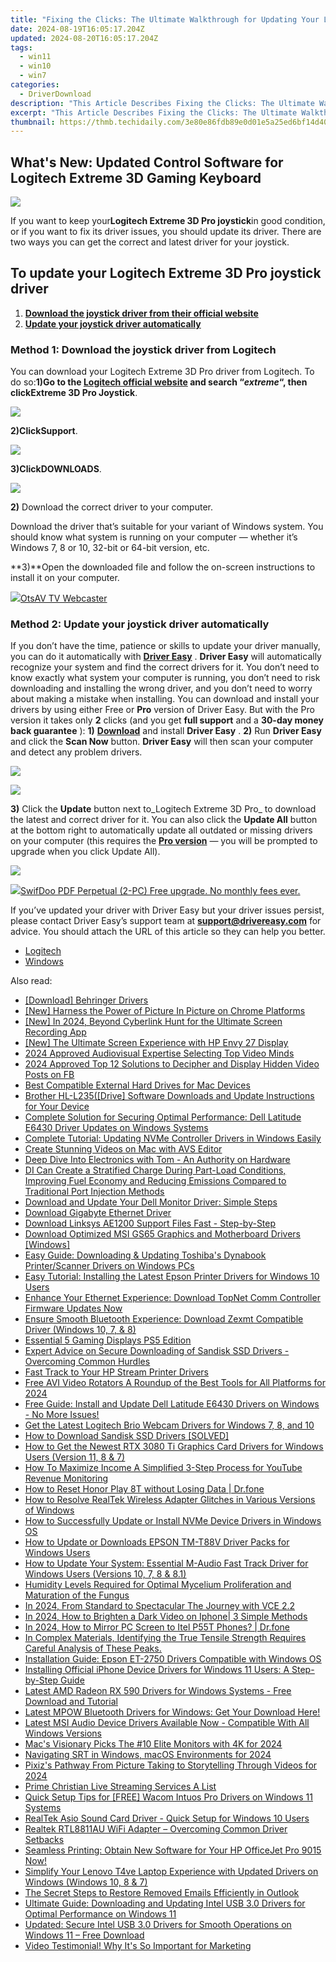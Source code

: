 ```yaml
---
title: "Fixing the Clicks: The Ultimate Walkthrough for Updating Your Logitech M310's Software"
date: 2024-08-19T16:05:17.204Z
updated: 2024-08-20T16:05:17.204Z
tags:
  - win11
  - win10
  - win7
categories:
  - DriverDownload
description: "This Article Describes Fixing the Clicks: The Ultimate Walkthrough for Updating Your Logitech M310's Software"
excerpt: "This Article Describes Fixing the Clicks: The Ultimate Walkthrough for Updating Your Logitech M310's Software"
thumbnail: https://thmb.techidaily.com/3e80e86fdb89e0d01e5a25ed6bf14d403b0478903fdc0c6822654e31324aff29.jpg
---
```


## What's New: Updated Control Software for Logitech Extreme 3D Gaming Keyboard

![](https://images.drivereasy.com/wp-content/uploads/2018/06/img_5b19f3abd2231-273x300.jpg)

If you want to keep your**Logitech Extreme 3D Pro joystick**in good condition, or if you want to fix its driver issues, you should update its driver. There are two ways you can get the correct and latest driver for your joystick.

## To update your Logitech Extreme 3D Pro joystick driver

1. [**Download the joystick driver from their official website**](https://tools.techidaily.com/drivereasy/download/)
2. [**Update your joystick driver automatically**](https://tools.techidaily.com/drivereasy/download/)

### Method 1: Download the joystick driver from Logitech

You can download your Logitech Extreme 3D Pro driver from Logitech. To do so:**1)**Go to the **[Logitech official website](https://www.logitech.com/)**  and search “_extreme_“, then click**Extreme 3D Pro Joystick**.

![](https://images.drivereasy.com/wp-content/uploads/2018/06/img_5b19f565e5c7e-1024x467.jpg)

**2)**Click**Support**.

![](https://images.drivereasy.com/wp-content/uploads/2018/06/img_5b19f77072494.jpg)

**3)**Click**DOWNLOADS**.

![](https://images.drivereasy.com/wp-content/uploads/2018/06/img_5b19f7e292f90.jpg)

**2)** Download the correct driver to your computer.

 Download the driver that’s suitable for your variant of Windows system. You should know what system is running on your computer — whether it’s Windows 7, 8 or 10, 32-bit or 64-bit version, etc.

**3)**Open the downloaded file and follow the on-screen instructions to install it on your computer.

<!-- affiliate ads begin -->
<a href="https://otszone.ots7.com/order/checkout.php?PRODS=4713324&QTY=1&AFFILIATE=108875&CART=1"><img src="https://green.ots7.com/screenshots/OtsAV/OtsAVTV1.90-300x188.jpg" border="0">OtsAV TV Webcaster</a>
<!-- affiliate ads end -->
### Method 2: Update your joystick driver automatically

If you don’t have the time, patience or skills to update your driver manually, you can do it automatically with [**Driver Easy**](https://tools.techidaily.com/drivereasy/download/) . **Driver Easy**  will automatically recognize your system and find the correct drivers for it. You don’t need to know exactly what system your computer is running, you don’t need to risk downloading and installing the wrong driver, and you don’t need to worry about making a mistake when installing.  You can download and install your drivers by using either Free or **Pro**  version of Driver Easy. But with the Pro version it takes only **2**  clicks (and you get **full support** and a **30-day money back guarantee** ): **1)** [**Download**](https://tools.techidaily.com/drivereasy/download/) and install **Driver Easy** . **2)** Run **Driver Easy** and click the **Scan Now** button. **Driver Easy**  will then scan your computer and detect any problem drivers.

![](https://images.drivereasy.com/wp-content/uploads/2018/05/img_5afabef87fbcd.jpg)

<!-- affiliate ads begin -->
<a href="https://secure.2checkout.com/order/checkout.php?PRODS=3727260&QTY=1&AFFILIATE=108875&CART=1"><img src="http://www.aiseesoft.com/avangate/30p/banner.jpg" border="0"></a>
<!-- affiliate ads end -->
**3)**  Click the **Update**  button next to_Logitech Extreme 3D Pro_ to download the latest and correct driver for it. You can also click the **Update All**  button at the bottom right to automatically update all outdated or missing drivers on your computer (this requires the **[Pro version](https://tools.techidaily.com/drivereasy/download/)**  — you will be prompted to upgrade when you click Update All).

![](https://images.drivereasy.com/wp-content/uploads/2018/06/img_5b19fba9de1c0.jpg)

<!-- affiliate ads begin -->
<a href="https://purchase.swifdoo.com/order/checkout.php?PRODS=38709260&QTY=1&AFFILIATE=108875&CART=1"><img src="https://secure.avangate.com/images/merchant/8b932759a5a04ddb34bf79e3f9072e4b/products/Product%20box%20white-1024x1024.png" border="0">SwifDoo PDF Perpetual (2-PC)  Free upgrade. No monthly fees ever. </a>
<!-- affiliate ads end -->
 If you’ve updated your driver with Driver Easy but your driver issues persist, please contact Driver Easy’s support team at **[support@drivereasy.com](https://tools.techidaily.com/drivereasy/download/)**  for advice. You should attach the URL of this article so they can help you better.

* [Logitech](https://tools.techidaily.com/drivereasy/download/)
* [Windows](https://tools.techidaily.com/drivereasy/download/)

<ins class="adsbygoogle"
     style="display:block"
     data-ad-format="autorelaxed"
     data-ad-client="ca-pub-7571918770474297"
     data-ad-slot="1223367746"></ins>



<ins class="adsbygoogle"
     style="display:block"
     data-ad-client="ca-pub-7571918770474297"
     data-ad-slot="8358498916"
     data-ad-format="auto"
     data-full-width-responsive="true"></ins>

<span class="atpl-alsoreadstyle">Also read:</span>
<div><ul>
<li><a href="https://driver-download.techidaily.com/download-behringer-drivers/"><u>[Download] Behringer Drivers</u></a></li>
<li><a href="https://some-techniques.techidaily.com/new-harness-the-power-of-picture-in-picture-on-chrome-platforms/"><u>[New] Harness the Power of Picture In Picture on Chrome Platforms</u></a></li>
<li><a href="https://video-screen-grab.techidaily.com/new-in-2024-beyond-cyberlink-hunt-for-the-ultimate-screen-recording-app/"><u>[New] In 2024, Beyond Cyberlink  Hunt for the Ultimate Screen Recording App</u></a></li>
<li><a href="https://some-skills.techidaily.com/new-the-ultimate-screen-experience-with-hp-envy-27-display/"><u>[New] The Ultimate Screen Experience with HP Envy 27 Display</u></a></li>
<li><a href="https://article-helps.techidaily.com/2024-approved-audiovisual-expertise-selecting-top-video-minds/"><u>2024 Approved  Audiovisual Expertise  Selecting Top Video Minds</u></a></li>
<li><a href="https://facebook-clips.techidaily.com/2024-approved-top-12-solutions-to-decipher-and-display-hidden-video-posts-on-fb/"><u>2024 Approved  Top 12 Solutions to Decipher and Display Hidden Video Posts on FB</u></a></li>
<li><a href="https://tech-hub.techidaily.com/best-compatible-external-hard-drives-for-mac-devices/"><u>Best Compatible External Hard Drives for Mac Devices</u></a></li>
<li><a href="https://driver-download.techidaily.com/brother-hl-l235drive-software-downloads-and-update-instructions-for-your-device/"><u>Brother HL-L235([Drive] Software Downloads and Update Instructions for Your Device</u></a></li>
<li><a href="https://driver-download.techidaily.com/complete-solution-for-securing-optimal-performance-dell-latitude-e6430-driver-updates-on-windows-systems/"><u>Complete Solution for Securing Optimal Performance: Dell Latitude E6430 Driver Updates on Windows Systems</u></a></li>
<li><a href="https://driver-download.techidaily.com/complete-tutorial-updating-nvme-controller-drivers-in-windows-easily/"><u>Complete Tutorial: Updating NVMe Controller Drivers in Windows Easily</u></a></li>
<li><a href="https://ai-vdieo-software.techidaily.com/create-stunning-videos-on-mac-with-avs-editor/"><u>Create Stunning Videos on Mac with AVS Editor</u></a></li>
<li><a href="https://hardware-reviews.techidaily.com/deep-dive-into-electronics-with-tom-an-authority-on-hardware/"><u>Deep Dive Into Electronics with Tom - An Authority on Hardware</u></a></li>
<li><a href="https://driver-download.techidaily.com/di-can-create-a-stratified-charge-during-part-load-conditions-improving-fuel-economy-and-reducing-emissions-compared-to-traditional-port-injection-methods.m155/"><u>DI Can Create a Stratified Charge During Part-Load Conditions, Improving Fuel Economy and Reducing Emissions Compared to Traditional Port Injection Methods</u></a></li>
<li><a href="https://driver-download.techidaily.com/download-and-update-your-dell-monitor-driver-simple-steps/"><u>Download and Update Your Dell Monitor Driver: Simple Steps</u></a></li>
<li><a href="https://driver-download.techidaily.com/download-gigabyte-ethernet-driver/"><u>Download Gigabyte Ethernet Driver</u></a></li>
<li><a href="https://driver-download.techidaily.com/download-linksys-ae1200-support-files-fast-step-by-step/"><u>Download Linksys AE1200 Support Files Fast - Step-by-Step</u></a></li>
<li><a href="https://driver-download.techidaily.com/download-optimized-msi-gs65-graphics-and-motherboard-drivers-windows/"><u>Download Optimized MSI GS65 Graphics and Motherboard Drivers [Windows]</u></a></li>
<li><a href="https://driver-download.techidaily.com/easy-guide-downloading-and-updating-toshibas-dynabook-printerscanner-drivers-on-windows-pcs/"><u>Easy Guide: Downloading & Updating Toshiba's Dynabook Printer/Scanner Drivers on Windows PCs</u></a></li>
<li><a href="https://driver-download.techidaily.com/easy-tutorial-installing-the-latest-epson-printer-drivers-for-windows-10-users/"><u>Easy Tutorial: Installing the Latest Epson Printer Drivers for Windows 10 Users</u></a></li>
<li><a href="https://driver-download.techidaily.com/enhance-your-ethernet-experience-download-topnet-comm-controller-firmware-updates-now/"><u>Enhance Your Ethernet Experience: Download TopNet Comm Controller Firmware Updates Now</u></a></li>
<li><a href="https://driver-download.techidaily.com/ensure-smooth-bluetooth-experience-download-zexmt-compatible-driver-windows-10-7-and-8/"><u>Ensure Smooth Bluetooth Experience: Download Zexmt Compatible Driver (Windows 10, 7, & 8)</u></a></li>
<li><a href="https://fox-access.techidaily.com/essential-5-gaming-displays-ps5-edition/"><u>Essential 5 Gaming Displays  PS5 Edition</u></a></li>
<li><a href="https://driver-download.techidaily.com/1722960497936-expert-advice-on-secure-downloading-of-sandisk-ssd-drivers-overcoming-common-hurdles/"><u>Expert Advice on Secure Downloading of Sandisk SSD Drivers - Overcoming Common Hurdles</u></a></li>
<li><a href="https://driver-download.techidaily.com/fast-track-to-your-hp-stream-printer-drivers/"><u>Fast Track to Your HP Stream Printer Drivers</u></a></li>
<li><a href="https://ai-vdieo-software.techidaily.com/free-avi-video-rotators-a-roundup-of-the-best-tools-for-all-platforms-for-2024/"><u>Free AVI Video Rotators A Roundup of the Best Tools for All Platforms for 2024</u></a></li>
<li><a href="https://driver-download.techidaily.com/1722954093756-free-guide-install-and-update-dell-latitude-e6430-drivers-on-windows-no-more-issues/"><u>Free Guide: Install and Update Dell Latitude E6430 Drivers on Windows - No More Issues!</u></a></li>
<li><a href="https://driver-download.techidaily.com/get-the-latest-logitech-brio-webcam-drivers-for-windows-7-8-and-10/"><u>Get the Latest Logitech Brio Webcam Drivers for Windows 7, 8, and 10</u></a></li>
<li><a href="https://driver-download.techidaily.com/how-to-download-sandisk-ssd-drivers-solved/"><u>How to Download Sandisk SSD Drivers [SOLVED]</u></a></li>
<li><a href="https://driver-download.techidaily.com/how-to-get-the-newest-rtx-3080-ti-graphics-card-drivers-for-windows-users-version-11-8-and-7/"><u>How to Get the Newest RTX 3080 Ti Graphics Card Drivers for Windows Users (Version 11, 8 & 7)</u></a></li>
<li><a href="https://youtube-web.techidaily.com/o-maximize-income-a-simplified-3-step-process-for-youtube-revenue-monitoring/"><u>How To Maximize Income  A Simplified 3-Step Process for YouTube Revenue Monitoring</u></a></li>
<li><a href="https://techidaily.com/how-to-reset-honor-play-8t-without-losing-data-drfone-by-drfone-reset-android-reset-android/"><u>How to Reset Honor Play 8T without Losing Data | Dr.fone</u></a></li>
<li><a href="https://driver-download.techidaily.com/how-to-resolve-realtek-wireless-adapter-glitches-in-various-versions-of-windows/"><u>How to Resolve RealTek Wireless Adapter Glitches in Various Versions of Windows</u></a></li>
<li><a href="https://driver-download.techidaily.com/how-to-successfully-update-or-install-nvme-device-drivers-in-windows-os/"><u>How to Successfully Update or Install NVMe Device Drivers in Windows OS</u></a></li>
<li><a href="https://driver-download.techidaily.com/how-to-update-or-downloads-epson-tm-t88v-driver-packs-for-windows-users/"><u>How to Update or Downloads EPSON TM-T88V Driver Packs for Windows Users</u></a></li>
<li><a href="https://driver-download.techidaily.com/how-to-update-your-system-essential-m-audio-fast-track-driver-for-windows-users-versions-10-7-8-and-81/"><u>How to Update Your System: Essential M-Audio Fast Track Driver for Windows Users (Versions 10, 7, 8 & 8.1)</u></a></li>
<li><a href="https://driver-download.techidaily.com/1722977859203-humidity-levels-required-for-optimal-mycelium-proliferation-and-maturation-of-the-fungus/"><u>Humidity Levels Required for Optimal Mycelium Proliferation and Maturation of the Fungus</u></a></li>
<li><a href="https://some-knowledge.techidaily.com/in-2024-from-standard-to-spectacular-the-journey-with-vce-22/"><u>In 2024, From Standard to Spectacular  The Journey with VCE 2.2</u></a></li>
<li><a href="https://extra-hints.techidaily.com/in-2024-how-to-brighten-a-dark-video-on-iphone-3-simple-methods/"><u>In 2024, How to Brighten a Dark Video on Iphone| 3 Simple Methods</u></a></li>
<li><a href="https://screen-mirror.techidaily.com/in-2024-how-to-mirror-pc-screen-to-itel-p55t-phones-drfone-by-drfone-android/"><u>In 2024, How to Mirror PC Screen to Itel P55T Phones? | Dr.fone</u></a></li>
<li><a href="https://driver-download.techidaily.com/in-complex-materials-identifying-the-true-tensile-strength-requires-careful-analysis-of-these-peaks/"><u>In Complex Materials, Identifying the True Tensile Strength Requires Careful Analysis of These Peaks.</u></a></li>
<li><a href="https://driver-download.techidaily.com/installation-guide-epson-et-2750-drivers-compatible-with-windows-os/"><u>Installation Guide: Epson ET-2750 Drivers Compatible with Windows OS</u></a></li>
<li><a href="https://driver-download.techidaily.com/installing-official-iphone-device-drivers-for-windows-11-users-a-step-by-step-guide/"><u>Installing Official iPhone Device Drivers for Windows 11 Users: A Step-by-Step Guide</u></a></li>
<li><a href="https://driver-download.techidaily.com/latest-amd-radeon-rx-590-drivers-for-windows-systems-free-download-and-tutorial/"><u>Latest AMD Radeon RX 590 Drivers for Windows Systems - Free Download and Tutorial</u></a></li>
<li><a href="https://driver-download.techidaily.com/1722972975975-latest-mpow-bluetooth-drivers-for-windows-get-your-download-here/"><u>Latest MPOW Bluetooth Drivers for Windows: Get Your Download Here!</u></a></li>
<li><a href="https://driver-download.techidaily.com/latest-msi-audio-device-drivers-available-now-compatible-with-all-windows-versions/"><u>Latest MSI Audio Device Drivers Available Now - Compatible With All Windows Versions</u></a></li>
<li><a href="https://extra-approaches.techidaily.com/macs-visionary-picks-the-10-elite-monitors-with-4k-for-2024/"><u>Mac's Visionary Picks  The #10 Elite Monitors with 4K for 2024</u></a></li>
<li><a href="https://fox-links.techidaily.com/navigating-srt-in-windows-macos-environments-for-2024/"><u>Navigating SRT in Windows, macOS Environments for 2024</u></a></li>
<li><a href="https://extra-support.techidaily.com/pixizs-pathway-from-picture-taking-to-storytelling-through-videos-for-2024/"><u>Pixiz's Pathway  From Picture Taking to Storytelling Through Videos for 2024</u></a></li>
<li><a href="https://extra-information.techidaily.com/prime-christian-live-streaming-services-a-list/"><u>Prime Christian Live Streaming Services  A List</u></a></li>
<li><a href="https://driver-download.techidaily.com/quick-setup-tips-for-free-wacom-intuos-pro-drivers-on-windows-11-systems/"><u>Quick Setup Tips for [FREE] Wacom Intuos Pro Drivers on Windows 11 Systems</u></a></li>
<li><a href="https://driver-download.techidaily.com/realtek-asio-sound-card-driver-quick-setup-for-windows-10-users/"><u>RealTek Asio Sound Card Driver - Quick Setup for Windows 10 Users</u></a></li>
<li><a href="https://driver-download.techidaily.com/realtek-rtl8811au-wifi-adapter-overcoming-common-driver-setbacks/"><u>Realtek RTL8811AU WiFi Adapter – Overcoming Common Driver Setbacks</u></a></li>
<li><a href="https://driver-download.techidaily.com/seamless-printing-obtain-new-software-for-your-hp-officejet-pro-9015-now/"><u>Seamless Printing: Obtain New Software for Your HP OfficeJet Pro 9015 Now!</u></a></li>
<li><a href="https://driver-download.techidaily.com/simplify-your-lenovo-t4ve-laptop-experience-with-updated-drivers-on-windows-windows-10-8-and-7/"><u>Simplify Your Lenovo T4ve Laptop Experience with Updated Drivers on Windows (Windows 10, 8 & 7)</u></a></li>
<li><a href="https://technical-tips.techidaily.com/the-secret-steps-to-restore-removed-emails-efficiently-in-outlook/"><u>The Secret Steps to Restore Removed Emails Efficiently in Outlook</u></a></li>
<li><a href="https://driver-download.techidaily.com/ultimate-guide-downloading-and-updating-intel-usb-30-drivers-for-optimal-performance-on-windows-11/"><u>Ultimate Guide: Downloading and Updating Intel USB 3.0 Drivers for Optimal Performance on Windows 11</u></a></li>
<li><a href="https://driver-download.techidaily.com/updated-secure-intel-usb-30-drivers-for-smooth-operations-on-windows-11-free-download/"><u>Updated: Secure Intel USB 3.0 Drivers for Smooth Operations on Windows 11 – Free Download</u></a></li>
<li><a href="https://extra-resources.techidaily.com/video-testimonial-why-its-so-important-for-marketing/"><u>Video Testimonial! Why It's So Important for Marketing</u></a></li>
</ul></div>
